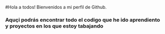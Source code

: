 #Hola a todos! Bienvenidos a mi perfil de Github.


### Aquçi podrás encontrar todo el codigo que he ido aprendiento y proyectos en los que estoy tabajando
